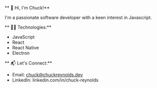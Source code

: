 <!--
**GUITARPLRC/guitarplrc** is a ✨ _special_ ✨ repository because its `README.md` (this file) appears on your GitHub profile.

Here are some ideas to get you started:

- 🔭 I’m currently working on ...
- 🌱 I’m currently learning ...
- 👯 I’m looking to collaborate on ...
- 🤔 I’m looking for help with ...
- 💬 Ask me about ...
- 📫 How to reach me: ...
- 😄 Pronouns: ...
- ⚡ Fun fact: ...
-->

** 👋 Hi, I'm Chuck!**

I'm a passionate software developer with a keen interest in Javascript.

** 🧑‍💻 Technologies:**

*  JavaScript
*  React
*  React Native
*  Electron

** 📬 Let's Connect:**

*  Email: chuck@chuckreynolds.dev
*  LinkedIn: linkedin.com/in/chuck-reynolds
